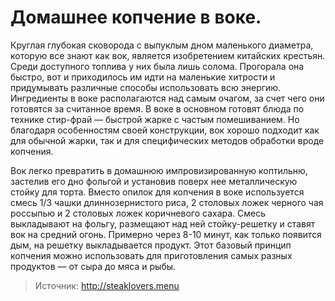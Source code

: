 # Домашнее копчение в воке.
Круглая глубокая сковорода с выпуклым дном маленького диаметра, которую все знают как вок, является изобретением китайских крестьян. Среди доступного топлива у них была лишь солома. Прогорала она быстро, вот и приходилось им идти на маленькие хитрости и придумывать различные способы использовать всю энергию. Ингредиенты в воке располагаются над самым очагом, за счет чего они готовятся за считанное время. В воке в основном готовят блюда по технике стир-фрай — быстрой жарке с частым помешиванием. Но благодаря особенностям своей конструкции, вок хорошо подходит как для обычной жарки, так и для специфических методов обработки вроде копчения. 

Вок легко превратить в домашнюю импровизированную коптильню, застелив его дно фольгой и установив поверх нее металлическую стойку для торта. Вместо опилок для копчения в воке используется смесь 1/3 чашки длиннозернистого риса, 2 столовых ложек черного чая россыпью и 2 столовых ложек коричневого сахара. Смесь выкладывают на фольгу, размещают над ней стойку-решетку и ставят вок на средний огонь. Примерно через 8-10 минут, как только появится дым, на решетку выкладывается продукт. Этот базовый принцип копчения можно использовать для приготовления самых разных продуктов — от сыра до мяса и рыбы.

> Источник: http://steaklovers.menu
